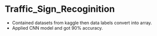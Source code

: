 # Traffic_Sign_Recoginition

- Contained datasets from kaggle then data labels convert into array.
- Applied CNN model and got 90% accuracy.
